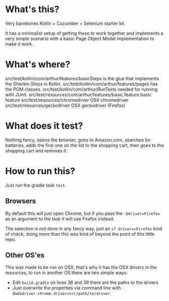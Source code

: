 # What's this?
Very barebones Kotlin + Cucumber + Selenium starter kit.

It has a minimalist setup of getting these to work together and implements a very simple scenario with a basic Page Object Model implementation to make it work.

# What's where?

src/test/kotlin/com/arthur/features/basicSteps is the glue that implements the Gherkin Steps in Kotlin.
src/test/kotlin/com/arthur/features/pages has the POM classes.
src/test/kotlin/com/arthur/RunTests needed for running with JUnit.
src/test/resources/com/arthur/features/basic.feature basic feature
src/test/resources/chromedriver OSX chromedriver
src/test/resources/geckodriver OSX geckodriver (Firefox)

# What does it test?
Nothing fancy, opens the browser, goes to Amazon.com, searches for batteries, adds the first one on the list to the shopping cart, then goes to the shopping cart and removes it.

# How to run this?
Just run the gradle task `test`.

## Browsers
By default this will just open Chrome, but if you pass the `-Ddriver=Firefox` as an argument to the task it will use Firefox instead.

The selection is not done in any fancy way, just an `if driver==Firefox` kind of check, doing more than this was kind of beyond the point of this little repo.

## Other OS'es
This was made to be run on OSX, that's why it has the OSX drivers in the resources, to run in another OS there are two simple ways:

* Edit `build.gradle` on lines 38 and 39 there are the paths to the drivers 
* Just overwrite the properties via command line with `-Dwebdriver.chrome.driver=src/path/to/driver`.
 

